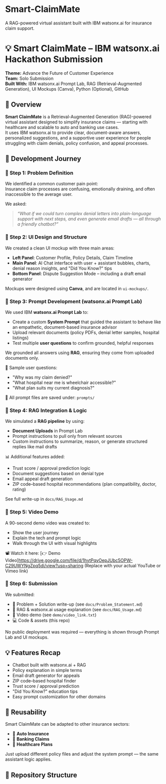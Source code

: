 # Smart-ClaimMate
A RAG-powered virtual assistant built with IBM watsonx.ai for insurance claim support.
# 💡 Smart ClaimMate – IBM watsonx.ai Hackathon Submission

**Theme:** Advance the Future of Customer Experience  
**Team:** Solo Submission  
**Built With:** IBM watsonx.ai Prompt Lab, RAG (Retrieval-Augmented Generation), UI Mockups (Canva), Python (Optional), GitHub  


## 🧠 Overview

**Smart ClaimMate** is a Retrieval-Augmented Generation (RAG)-powered virtual assistant designed to simplify insurance claims — starting with healthcare and scalable to auto and banking use cases.  
It uses IBM watsonx.ai to provide clear, document-aware answers, personalized suggestions, and a supportive user experience for people struggling with claim denials, policy confusion, and appeal processes.


## 🔨 Development Journey

### 📌 Step 1: Problem Definition  
We identified a common customer pain point:  
Insurance claim processes are confusing, emotionally draining, and often inaccessible to the average user.

We asked:  
> *“What if we could turn complex denial letters into plain-language support with next steps, and even generate email drafts — all through a friendly chatbot?”*



### 📌 Step 2: UI Design and Structure  
We created a clean UI mockup with three main areas:
- **Left Panel**: Customer Profile, Policy Details, Claim Timeline
- **Main Panel**: AI Chat interface with user + assistant bubbles, charts, denial reason insights, and "Did You Know?" tips
- **Bottom Panel**: Dispute Suggestion Mode – including a draft email generator

Mockups were designed using **Canva**, and are located in `ui-mockups/`.



### 📌 Step 3: Prompt Development (watsonx.ai Prompt Lab)  
We used IBM **watsonx.ai Prompt Lab** to:
- Create a custom **System Prompt** that guided the assistant to behave like an empathetic, document-based insurance advisor
- Upload relevant documents (policy PDFs, denial letter samples, hospital listings)
- Test multiple **user questions** to confirm grounded, helpful responses

We grounded all answers using **RAG**, ensuring they come from uploaded documents only.

🧾 Sample user questions:
- "Why was my claim denied?"
- "What hospital near me is wheelchair accessible?"
- "What plan suits my current diagnosis?"

📄 All prompt files are saved under: `prompts/`

### 📌 Step 4: RAG Integration & Logic  
We simulated a **RAG pipeline** by using:
- **Document Uploads** in Prompt Lab
- Prompt instructions to pull only from relevant sources
- Custom instructions to summarize, reason, or generate structured replies like mail drafts

📊 Additional features added:
- Trust score / approval prediction logic
- Document suggestions based on denial type
- Email appeal draft generation
- ZIP code–based hospital recommendations (plan compatibility, doctor, rating)

See full write-up in `docs/RAG_Usage.md`



### 📌 Step 5: Video Demo  
A 90-second demo video was created to:
- Show the user journey  
- Explain the tech and prompt logic  
- Walk through the UI with visual highlights  

📽 Watch it here: [👉 Demo Video]https://drive.google.com/file/d/1hvtPqyOepJUbc5OPW-C29UWYNgZpq5di/view?usp=sharing
(Replace with your actual YouTube or Vimeo link)



### 📌 Step 6: Submission  
We submitted:
- 📝 Problem + Solution write-up (see `docs/Problem_Statement.md`)
- 🧠 RAG & watsonx.ai usage explanation (see `docs/RAG_Usage.md`)
- 🎥 Video demo (see `demo/video_link.txt`)
- 💻 Code & assets (this repo)

No public deployment was required — everything is shown through Prompt Lab and UI mockups.



## 💡 Features Recap

- Chatbot built with watsonx.ai + RAG
- Policy explanation in simple terms
- Email draft generator for appeals
- ZIP code–based hospital finder
- Trust score / approval prediction
- "Did You Know?" education tips
- Easy prompt customization for other domains



## 🔄 Reusability

Smart ClaimMate can be adapted to other insurance sectors:
- 🚗 **Auto Insurance**
- 🏦 **Banking Claims**
- 🏥 **Healthcare Plans**

Just upload different policy files and adjust the system prompt — the same assistant logic applies.



## 📁 Repository Structure

